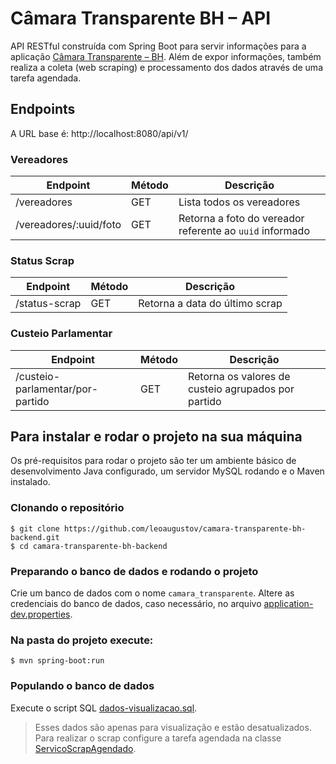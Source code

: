 # Câmara Transparente BH – API
API RESTful construída com Spring Boot para servir informações para a aplicação [Câmara Transparente – BH](https://github.com/leoaugustov/camara-transparente-bh-frontend). Além de expor informações, também realiza a coleta (web scraping) e processamento dos dados através de uma tarefa agendada.

## Endpoints
A URL base é: http://localhost:8080/api/v1/
### Vereadores
| Endpoint | Método | Descrição |
|--|--|--|
| /vereadores | GET | Lista todos os vereadores |
| /vereadores/:uuid/foto | GET | Retorna a foto do vereador referente ao `uuid` informado |
### Status Scrap
| Endpoint | Método | Descrição |
|--|--|--|
| /status-scrap | GET | Retorna a data do último scrap |
### Custeio Parlamentar
| Endpoint | Método | Descrição |
|--|--|--|
| /custeio-parlamentar/por-partido | GET | Retorna os valores de custeio agrupados por partido |
## Para instalar e rodar o projeto na sua máquina
Os pré-requisitos para rodar o projeto são ter um ambiente básico de desenvolvimento Java configurado, um servidor MySQL rodando e o Maven instalado.
### Clonando o repositório
    $ git clone https://github.com/leoaugustov/camara-transparente-bh-backend.git
    $ cd camara-transparente-bh-backend
### Preparando o banco de dados e rodando o projeto
Crie um banco de dados com o nome `camara_transparente`.
Altere as credenciais do banco de dados, caso necessário, no arquivo [application-dev.properties](https://github.com/leoaugustov/camara-transparente-bh-backend/blob/master/src/main/resources/application-dev.properties).
### Na pasta do projeto execute:

    $ mvn spring-boot:run
### Populando o banco de dados
Execute o script SQL [dados-visualizacao.sql](https://github.com/leoaugustov/camara-transparente-bh-backend/blob/master/dados-visualizacao.sql).
> Esses dados são apenas para visualização e estão desatualizados. Para realizar o scrap configure a tarefa agendada na classe [ServicoScrapAgendado](https://github.com/leoaugustov/camara-transparente-bh-backend/blob/master/src/main/java/camaratransparente/servico/ServicoScrapAgendado.java).
